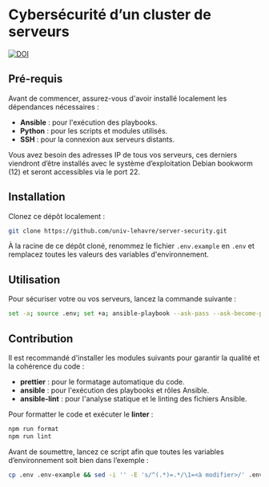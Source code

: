 # Cybersécurité d’un **cluster** de serveurs

[![DOI](https://zenodo.org/badge/1046248953.svg)](https://doi.org/10.5281/zenodo.16983614)

## Pré-requis

Avant de commencer, assurez-vous d'avoir installé localement les dépendances nécessaires :

- **Ansible** : pour l'exécution des playbooks.
- **Python** : pour les scripts et modules utilisés.
- **SSH** : pour la connexion aux serveurs distants.

Vous avez besoin des adresses IP de tous vos serveurs, ces derniers viendront d’être installés avec le système d’exploitation Debian bookworm (12) et seront accessibles via le port 22.

## Installation

Clonez ce dépôt localement :

```bash
git clone https://github.com/univ-lehavre/server-security.git
```

À la racine de ce dépôt cloné, renommez le fichier `.env.example` en `.env` et remplacez toutes les valeurs des variables d'environnement.

## Utilisation

Pour sécuriser votre ou vos serveurs, lancez la commande suivante :

```bash
set -a; source .env; set +a; ansible-playbook --ask-pass --ask-become-pass --inventory hosts.yml secure.yml
```

## Contribution

Il est recommandé d'installer les modules suivants pour garantir la qualité et la cohérence du code :

- **prettier** : pour le formatage automatique du code.
- **ansible** : pour l'exécution des playbooks et rôles Ansible.
- **ansible-lint** : pour l'analyse statique et le linting des fichiers Ansible.

Pour formatter le code et exécuter le **linter** :

```bash
npm run format
npm run lint
```

Avant de soumettre, lancez ce script afin que toutes les variables d’environnement soit bien dans l’exemple :

```bash
cp .env .env-example && sed -i '' -E 's/^(.*)=.*/\1=<à modifier>/' .env-example
```
